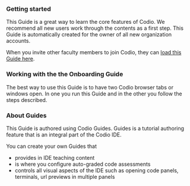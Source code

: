 ### Getting started
This Guide is a great way to learn the core features of Codio. We recommend all new users work through the contents as a first step. This Guide is automatically created for the owner of all new organization accounts.

When you invite other faculty members to join Codio, they can [load this Guide here](https://codio.com/home/starter-packs/486ffcd2-c573-4fee-bfaf-dae54db9e4fb/).

### Working with the the Onboarding Guide
The best way to use this Guide is to have two Codio browser tabs or windows open. In one you run this Guide and in the other you follow the steps described.

### About Guides
This Guide is authored using Codio Guides. Guides is a tutorial authoring feature that is an integral part of the Codio IDE. 

You can create your own Guides that 

- provides in IDE teaching content
- is where you configure auto-graded code assessments
- controls all visual aspects of the IDE such as opening code panels, terminals, url previews in multiple panels


